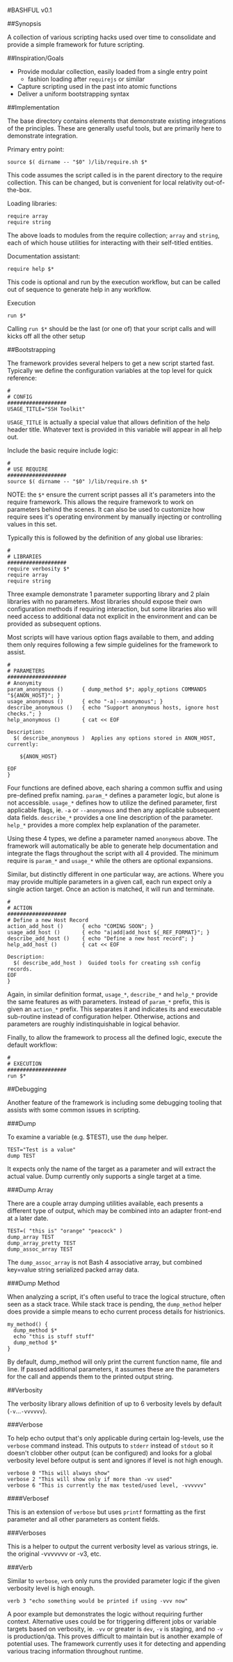 #BASHFUL v0.1

##Synopsis

A collection of various scripting hacks used over time to consolidate and provide a simple framework for future scripting.

##Inspiration/Goals

* Provide modular collection, easily loaded from a single entry point
  * fashion loading after `requirejs` or similar
* Capture scripting used in the past into atomic functions
* Deliver a uniform bootstrapping syntax

##Implementation

The base directory contains elements that demonstrate existing integrations of the principles.  These are generally
 useful tools, but are primarily here to demonstrate integration.

Primary entry point:
```
source $( dirname -- "$0" )/lib/require.sh $*
```
This code assumes the script called is in the parent directory to the require collection.  This can be changed, but is
 convenient for local relativity out-of-the-box.

Loading libraries:
```
require array
require string
```
The above loads to modules from the require collection; `array` and `string`, each of which house utilities for 
interacting with their self-titled entities.

Documentation assistant:
```
require help $*
```
This code is optional and run by the execution workflow, but can be called out of sequence to generate help in any workflow. 

Execution
```
run $*
```
Calling `run $*` should be the last (or one of) that your script calls and will kicks off all the other setup 

##Bootstrapping

The framework provides several helpers to get a new script started fast.  Typically we define the configuration variables at the top level for quick reference:

```
#
# CONFIG
###################
USAGE_TITLE="SSH Toolkit"
```

`USAGE_TITLE` is actually a special value that allows definition of the help header title.  Whatever text is provided in this variable will appear in all help out.

Include the basic require include logic:

```
#
# USE REQUIRE
###################
source $( dirname -- "$0" )/lib/require.sh $*
```

NOTE: the `$*` ensure the current script passes all it's parameters into the require framework.  This allows the require framework to work on parameters behind the scenes.  It can also be used to customize how require sees it's operating environment by manually injecting or controlling values in this set.

Typically this is followed by the definition of any global use libraries:

```
#
# LIBRARIES
###################
require verbosity $*
require array
require string
```

Three example demonstrate 1 parameter supporting library and 2 plain libraries with no parameters.  Most libraries should expose their own configuration methods if requiring interaction, but some libraries also will need access to additional data not explicit in the environment and can be provided as subsequent options.

Most scripts will have various option flags available to them, and adding them only requires following a few simple guidelines for the framework to assist.

```
#
# PARAMETERS
###################
# Anonymity
param_anonymous ()      { dump_method $*; apply_options COMMANDS "${ANON_HOST}"; }
usage_anonymous ()      { echo "-a|--anonymous"; }
describe_anonymous ()   { echo "Support anonymous hosts, ignore host checks."; }
help_anonymous ()       { cat << EOF

Description:
  $( describe_anonymous )  Applies any options stored in ANON_HOST, currently:

    ${ANON_HOST}

EOF
}
```

Four functions are defined above, each sharing a common suffix and using pre-defined prefix naming.  `param_*` defines a parameter logic, but alone is not accessible.  `usage_*` defines how to utilize the defined parameter, first applicable flags, ie. `-a` or `--anonymous` and then any applicable subsequent data fields.  `describe_*` provides a one line description of the parameter.  `help_*` provides a more complex help explanation of the parameter.

Using these 4 types, we define a parameter named `anonymous` above.  The framework will automatically be able to generate help documentation and integrate the flags throughout the script with all 4 provided.  The minimum require is `param_*` and `usage_*` while the others are optional expansions.

Similar, but distinctly different in one particular way, are actions.  Where you may provide multiple parameters in a given call, each run expect only a single action target.  Once an action is matched, it will run and terminate.

```
#
# ACTION
###################
# Define a new Host Record
action_add_host ()      { echo "COMING SOON"; }
usage_add_host ()       { echo "a|add|add_host ${_REF_FORMAT}"; }
describe_add_host ()    { echo "Define a new host record"; }
help_add_host ()        { cat << EOF

Description:
  $( describe_add_host )  Guided tools for creating ssh config records.
EOF
}
```

Again, in similar definition format, `usage_*`, `describe_*` and `help_*` provide the same features as with parameters.  Instead of `param_*` prefix, this is given an `action_*` prefix.  This separates it and indicates its and executable sub-routine instead of configuration helper.  Otherwise, actions and parameters are roughly indistinquishable in logical behavior.

Finally, to allow the framework to process all the defined logic, execute the default workflow:

```
#
# EXECUTION
###################
run $*
```

##Debugging

Another feature of the framework is including some debugging tooling that assists with some common issues in scripting.

###Dump

To examine a variable (e.g. $TEST), use the `dump` helper.

```
TEST="Test is a value"
dump TEST
```

It expects only the name of the target as a parameter and will extract the actual value.  Dump currently only supports a single target at a time.

###Dump Array

There are a couple array dumping utilities available, each presents a different type of output, which may be combined into an adapter front-end at a later date.

```
TEST=( "this is" "orange" "peacock" )
dump_array TEST
dump_array_pretty TEST
dump_assoc_array TEST
```

The `dump_assoc_array` is not Bash 4 associative array, but combined key=value string serialized packed array data.

###Dump Method

When analyzing a script, it's often useful to trace the logical structure, often seen as a stack trace.  While stack trace is pending, the `dump_method` helper does provide a simple means to echo current process details for histrionics.

```
my_method() {
  dump_method $*
  echo "this is stuff stuff"
  dump_method $*
}
```

By default, dump_method will only print the current function name, file and line.  If passed additional parameters, it assumes these are the parameters for the call and appends them to the printed output string.

##Verbosity

The verbosity library allows definition of up to 6 verbosity levels by default (`-v`...`-vvvvvv`).

###Verbose

To help echo output that's only applicable during certain log-levels, use the `verbose` command instead.  This outputs to `stderr` instead of `stdout` so it doesn't clobber other output (can be configured) and looks for a global verbosity level before output is sent and ignores if level is not high enough.

```
verbose 0 "This will always show"
verbose 2 "This will show only if more than -vv used"
verbose 6 "This is currently the max tested/used level, -vvvvvv"
```

####Verbosef

This is an extension of `verbose` but uses `printf` formatting as the first parameter and all other parameters as content fields.

###Verboses

This is a helper to output the current verbosity level as various strings, ie. the original -vvvvvvv or -v3, etc.

###Verb

Similar to `verbose`, `verb` only runs the provided parameter logic if the given verbosity level is high enough.

```
verb 3 "echo something would be printed if using -vvv now"
```

A poor example but demonstrates the logic without requiring further context.  Alternative uses could be for triggering different jobs or variable targets based on verbosity, ie. `-vv` or greater is `dev`, `-v` is staging, and no `-v` is production/qa.  This proves difficult to maintain but is another example of potential uses.  The framework currently uses it for detecting and appending various tracing information throughout runtime. 
